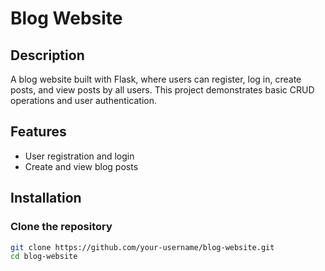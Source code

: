 # Blog Website

## Description
A blog website built with Flask, where users can register, log in, create posts, and view posts by all users. This project demonstrates basic CRUD operations and user authentication.

## Features
- User registration and login
- Create and view blog posts

## Installation

### Clone the repository
```bash
git clone https://github.com/your-username/blog-website.git
cd blog-website
